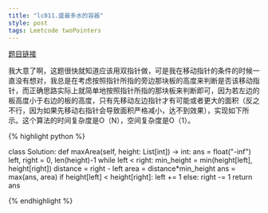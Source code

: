 ```yaml
---
title: "lc011.盛最多水的容器"
style: post
tags: Leetcode twoPointers 
---
```


[题目链接](https://leetcode-cn.com/problems/container-with-most-water/submissions/)

我大意了啊，这题很快就知道应该用双指针做，可是我在移动指针的条件的时候一直没有想对，我总是在考虑按照指针所指的旁边那块板的高度来判断是否该移动指针，而正确思路实际上就简单地按照指针所指的那块板来判断即可，因为若左边的板高度小于右边的板的高度，只有先移动左边指针才有可能或者更大的面积（反之不行，因为如果先移动右指针会导致面积严格减小，达不到效果），实现如下所示。这个算法的时间复杂度是O（N），空间复杂度是O（1）。

{% highlight python %}

class Solution:
    def maxArea(self, height: List[int]) -> int:
        ans = float("-inf")
        left, right = 0, len(height)-1
        while left < right:
            min_height = min(height[left], height[right])
            distance = right - left
            area = distance*min_height
            ans = max(ans, area)
            if height[left] < height[right]:
                left += 1
            else:
                right -= 1
        return ans

{% endhighlight %}

